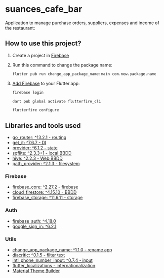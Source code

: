 # suances_cafe_bar

Application to manage purchase orders, suppliers, expenses and income of the restaurant:

## How to use this project?

1. Create a project in [Firebase](https://console.firebase.google.com/)
2. Run this command to change the package name:

    ```cmd
    flutter pub run change_app_package_name:main com.new.package.name
    ```

3. [Add Firebase](https://firebase.google.com/docs/flutter/setup?platform=ios) to your Flutter app:

    ```cmd
    firebase login

    dart pub global activate flutterfire_cli
    
    flutterfire configure
    ```

## Libraries and tools used

- [go_router: ^13.2.1 - routing](https://pub.dev/packages/go_router)
- [get_it: ^7.6.7 - DI](https://pub.dev/packages/get_it)
- [provider: ^6.1.2 - state](https://pub.dev/packages/provider)
- [sqflite: ^2.3.3+1 - local BBDD](https://pub.dev/packages/sqflite)
- [hive: ^2.2.3 - Web BBDD](https://pub.dev/packages/hive)
- [path_provider: ^2.1.3 - filesystem](https://pub.dev/packages/path_provider)
  
### Firebase

- [firebase_core: ^2.27.2 - firebase](https://pub.dev/packages/firebase_core)
- [cloud_firestore: ^4.15.10 - BBDD](https://pub.dev/packages/cloud_firestore)
- [firebase_storage: ^11.6.11 - storage](https://pub.dev/packages/firebase_storage)

### Auth

- [firebase_auth: ^4.18.0](https://pub.dev/packages/firebase_auth)
- [google_sign_in: ^6.2.1](https://pub.dev/packages/google_sign_in)

### Utils

- [change_app_package_name: ^1.1.0 - rename app](https://pub.dev/packages/change_app_package_name)
- [diacritic: ^0.1.5 - filter text](https://pub.dev/packages/diacritic)
- [intl_phone_number_input: ^0.7.4 - input](https://pub.dev/packages/intl_phone_number_input)
- [flutter_localizations - internationalization](https://docs.flutter.dev/ui/accessibility-and-internationalization/internationalization)
- [Material Theme Builder](https://m3.material.io/theme-builder#/custom)
